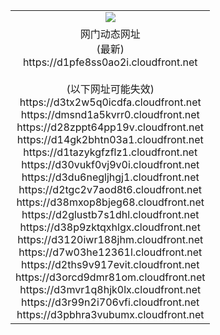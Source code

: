 ﻿<table>
  <tr></tr>
  <tr><td colspan=2 align=center><img src="https://d1pfe8ss0ao2i.cloudfront.net/Up/oGate.jpg" /></td></tr>
  <tr><td colspan=2 align=center>网门动态网址<br/>(最新)
<br>https://d1pfe8ss0ao2i.cloudfront.net
<br/><br/>(以下网址可能失效)
<br>https://d3tx2w5q0icdfa.cloudfront.net
<br>https://dmsnd1a5kvrr0.cloudfront.net
<br>https://d28zppt64pp19v.cloudfront.net
<br>https://d14gk2bhtn03a1.cloudfront.net
<br>https://d1tazykgfzflz1.cloudfront.net
<br>https://d30vukf0vj9v0i.cloudfront.net
<br>https://d3du6negljhgj1.cloudfront.net
<br>https://d2tgc2v7aod8t6.cloudfront.net
<br>https://d38mxop8bjeg68.cloudfront.net
<br>https://d2glustb7s1dhl.cloudfront.net
<br>https://d38p9zktqxhlgx.cloudfront.net
<br>https://d3120iwr188jhm.cloudfront.net
<br>https://d7w03he12361l.cloudfront.net
<br>https://d2ths9v917evit.cloudfront.net
<br>https://d3orcd9dmr81om.cloudfront.net
<br>https://d3mvr1q8hjk0lx.cloudfront.net
<br>https://d3r99n2i706vfi.cloudfront.net
<br>https://d3pbhra3vubumx.cloudfront.net
    </td>
  </tr>
</table>
